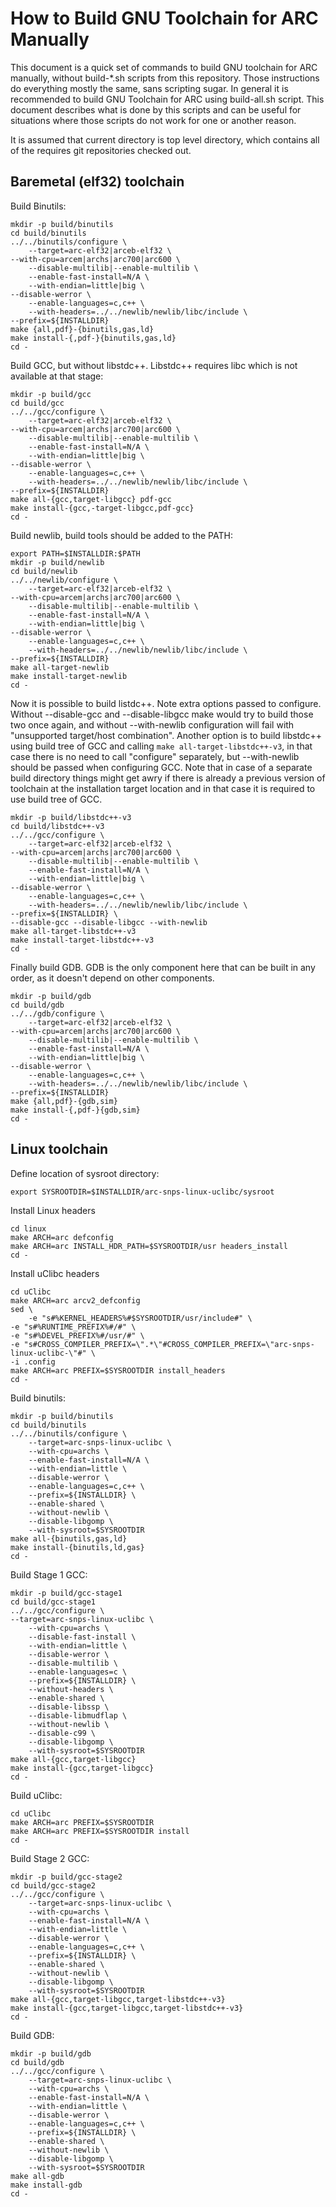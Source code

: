 How to Build GNU Toolchain for ARC Manually
===========================================

This document is a quick set of commands to build GNU toolchain for ARC
manually, without build-*.sh scripts from this repository. Those instructions
do everything mostly the same, sans scripting sugar. In general it is
recommended to build GNU Toolchain for ARC using build-all.sh script. This
document describes what is done by this scripts and can be useful for
situations where those scripts do not work for one or another reason.

It is assumed that current directory is top level directory, which contains all
of the requires git repositories checked out.


Baremetal (elf32) toolchain
---------------------------

Build Binutils:

    mkdir -p build/binutils
    cd build/binutils
    ../../binutils/configure \
        --target=arc-elf32|arceb-elf32 \
	--with-cpu=arcem|archs|arc700|arc600 \
        --disable-multilib|--enable-multilib \
        --enable-fast-install=N/A \
        --with-endian=little|big \
	--disable-werror \
        --enable-languages=c,c++ \
        --with-headers=../../newlib/newlib/libc/include \
	--prefix=${INSTALLDIR}
    make {all,pdf}-{binutils,gas,ld}
    make install-{,pdf-}{binutils,gas,ld}
    cd -

Build GCC, but without libstdc++. Libstdc++ requires libc which is not
available at that stage:

    mkdir -p build/gcc
    cd build/gcc
    ../../gcc/configure \
        --target=arc-elf32|arceb-elf32 \
	--with-cpu=arcem|archs|arc700|arc600 \
        --disable-multilib|--enable-multilib \
        --enable-fast-install=N/A \
        --with-endian=little|big \
	--disable-werror \
        --enable-languages=c,c++ \
        --with-headers=../../newlib/newlib/libc/include \
	--prefix=${INSTALLDIR}
    make all-{gcc,target-libgcc} pdf-gcc
    make install-{gcc,-target-libgcc,pdf-gcc}
    cd -

Build newlib, build tools should be added to the PATH:

    export PATH=$INSTALLDIR:$PATH
    mkdir -p build/newlib
    cd build/newlib
    ../../newlib/configure \
        --target=arc-elf32|arceb-elf32 \
	--with-cpu=arcem|archs|arc700|arc600 \
        --disable-multilib|--enable-multilib \
        --enable-fast-install=N/A \
        --with-endian=little|big \
	--disable-werror \
        --enable-languages=c,c++ \
        --with-headers=../../newlib/newlib/libc/include \
	--prefix=${INSTALLDIR}
    make all-target-newlib
    make install-target-newlib
    cd -

Now it is possible to build listdc++. Note extra options passed to configure.
Without --disable-gcc and --disable-libgcc make would try to build those two
once again, and without --with-newlib configuration will fail with "unsupported
target/host combination". Another option is to build libstdc++ using build tree
of GCC and calling `make all-target-libstdc++-v3`, in that case there is no
need to call "configure" separately, but --with-newlib should be passed when
configuring GCC. Note that in case of a separate build directory things might
get awry if there is already a previous version of toolchain at the
installation target location and in that case it is required to use build tree
of GCC.

    mkdir -p build/libstdc++-v3
    cd build/libstdc++-v3
    ../../gcc/configure \
        --target=arc-elf32|arceb-elf32 \
	--with-cpu=arcem|archs|arc700|arc600 \
        --disable-multilib|--enable-multilib \
        --enable-fast-install=N/A \
        --with-endian=little|big \
	--disable-werror \
        --enable-languages=c,c++ \
        --with-headers=../../newlib/newlib/libc/include \
	--prefix=${INSTALLDIR} \
	--disable-gcc --disable-libgcc --with-newlib
    make all-target-libstdc++-v3
    make install-target-libstdc++-v3
    cd -

Finally build GDB. GDB is the only component here that can be built in any
order, as it doesn't depend on other components.

    mkdir -p build/gdb
    cd build/gdb
    ../../gdb/configure \
        --target=arc-elf32|arceb-elf32 \
	--with-cpu=arcem|archs|arc700|arc600 \
        --disable-multilib|--enable-multilib \
        --enable-fast-install=N/A \
        --with-endian=little|big \
	--disable-werror \
        --enable-languages=c,c++ \
        --with-headers=../../newlib/newlib/libc/include \
	--prefix=${INSTALLDIR}
    make {all,pdf}-{gdb,sim}
    make install-{,pdf-}{gdb,sim}
    cd -


Linux toolchain
---------------

Define location of sysroot directory:

    export SYSROOTDIR=$INSTALLDIR/arc-snps-linux-uclibc/sysroot

Install Linux headers

    cd linux
    make ARCH=arc defconfig
    make ARCH=arc INSTALL_HDR_PATH=$SYSROOTDIR/usr headers_install
    cd -

Install uClibc headers

    cd uClibc
    make ARCH=arc arcv2_defconfig
    sed \
        -e "s#%KERNEL_HEADERS%#$SYSROOTDIR/usr/include#" \
	-e "s#%RUNTIME_PREFIX%#/#" \
	-e "s#%DEVEL_PREFIX%#/usr/#" \
	-e "s#CROSS_COMPILER_PREFIX=\".*\"#CROSS_COMPILER_PREFIX=\"arc-snps-linux-uclibc-\"#" \
	-i .config
    make ARCH=arc PREFIX=$SYSROOTDIR install_headers
    cd -

Build binutils:

    mkdir -p build/binutils
    cd build/binutils
    ../../binutils/configure \
        --target=arc-snps-linux-uclibc \
        --with-cpu=archs \
        --enable-fast-install=N/A \
        --with-endian=little \
        --disable-werror \
        --enable-languages=c,c++ \
        --prefix=${INSTALLDIR} \
        --enable-shared \
        --without-newlib \
        --disable-libgomp \
        --with-sysroot=$SYSROOTDIR
    make all-{binutils,gas,ld}
    make install-{binutils,ld,gas}
    cd -

Build Stage 1 GCC:

    mkdir -p build/gcc-stage1
    cd build/gcc-stage1
    ../../gcc/configure \
	--target=arc-snps-linux-uclibc \
        --with-cpu=archs \
        --disable-fast-install \
        --with-endian=little \
        --disable-werror \
        --disable-multilib \
        --enable-languages=c \
        --prefix=${INSTALLDIR} \
        --without-headers \
        --enable-shared \
        --disable-libssp \
        --disable-libmudflap \
        --without-newlib \
        --disable-c99 \
        --disable-libgomp \
        --with-sysroot=$SYSROOTDIR
    make all-{gcc,target-libgcc}
    make install-{gcc,target-libgcc}
    cd -

Build uClibc:

    cd uClibc
    make ARCH=arc PREFIX=$SYSROOTDIR
    make ARCH=arc PREFIX=$SYSROOTDIR install
    cd -

Build Stage 2 GCC:

    mkdir -p build/gcc-stage2
    cd build/gcc-stage2
    ../../gcc/configure \
        --target=arc-snps-linux-uclibc \
        --with-cpu=archs \
        --enable-fast-install=N/A \
        --with-endian=little \
        --disable-werror \
        --enable-languages=c,c++ \
        --prefix=${INSTALLDIR} \
        --enable-shared \
        --without-newlib \
        --disable-libgomp \
        --with-sysroot=$SYSROOTDIR
    make all-{gcc,target-libgcc,target-libstdc++-v3}
    make install-{gcc,target-libgcc,target-libstdc++-v3}
    cd -

Build GDB:

    mkdir -p build/gdb
    cd build/gdb
    ../../gcc/configure \
        --target=arc-snps-linux-uclibc \
        --with-cpu=archs \
        --enable-fast-install=N/A \
        --with-endian=little \
        --disable-werror \
        --enable-languages=c,c++ \
        --prefix=${INSTALLDIR} \
        --enable-shared \
        --without-newlib \
        --disable-libgomp \
        --with-sysroot=$SYSROOTDIR
    make all-gdb
    make install-gdb
    cd -



